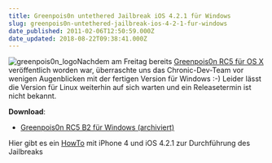 ```yaml
---
title: Greenpois0n untethered Jailbreak iOS 4.2.1 für Windows
slug: greenpois0n-untethered-jailbreak-ios-4-2-1-fur-windows
date_published: 2011-02-06T12:50:59.000Z
date_updated: 2018-08-22T09:38:41.000Z
---
```


![greenpois0n_logo](//picdump.thafaker.de/2011/01/greenpois0n_logo-150x150.png)Nachdem am Freitag bereits [Greenpois0n RC5 für OS X](__GHOST_URL__/howto-jailbreak-iphone-4-ios-4-2-1-mit-greenpois0n-rc5/) veröffentlich worden war, überraschte uns das Chronic-Dev-Team vor wenigen Augenblicken mit der fertigen Version für Windows :-) Leider lässt die Version für Linux weiterhin auf sich warten und ein Releasetermin ist nicht bekannt.

**Download**:

- [Greenpois0n RC5 B2 für Windows (archiviert)](http://web.archive.org/web/20110726050848/http://cache.greenpois0n.com/dl/gp_win_rc5_b2.zip)

Hier gibt es ein [HowTo](__GHOST_URL__/howto-jailbreak-iphone-4-ios-4-2-1-mit-greenpois0n-rc5/) mit iPhone 4 und iOS 4.2.1 zur Durchführung des Jailbreaks
